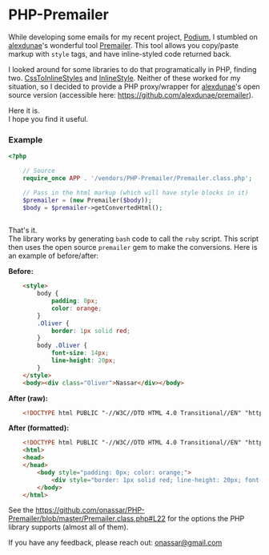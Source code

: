 PHP-Premailer
=============

While developing some emails for my recent project, [Podium](http://hellopodium.com/), I stumbled on [alexdunae](https://github.com/alexdunae)'s wonderful tool [Premailer](http://premailer.dialect.ca/). This tool allows you copy/paste markup with `style` tags, and have inline-styled code returned back.

I looked around for some libraries to do that programatically in PHP, finding two. [CssToInlineStyles](https://github.com/tijsverkoyen/CssToInlineStyles) and [InlineStyle](https://github.com/christiaan/InlineStyle). Neither of these worked for my situation, so I decided to provide a PHP proxy/wrapper for [alexdunae](https://github.com/alexdunae/premailer)'s open source version (accessible here: <https://github.com/alexdunae/premailer>).

Here it is.  
I hope you find it useful.

### Example

``` php
<?php

    // Source
    require_once APP . '/vendors/PHP-Premailer/Premailer.class.php';

    // Pass in the html markup (which will have style blocks in it)
    $premailer = (new Premailer($body));    
    $body = $premailer->getConvertedHtml();
    
```

That's it.  
The library works by generating `bash` code to call the `ruby` script. This script then uses the open source `premailer` gem to make the conversions. Here is an example of before/after:

**Before:**

``` html
	<style>
		body {
			padding: 0px;
			color: orange;
		}
		.Oliver {
			border: 1px solid red;
		}
		body .Oliver {
			font-size: 14px;
			line-height: 20px;
		}
	</style>
    <body><div class="Oliver">Nassar</div></body>
```

**After (raw):**

``` html
	<!DOCTYPE html PUBLIC "-//W3C//DTD HTML 4.0 Transitional//EN" "http://www.w3.org/TR/REC-html40/loose.dtd"><html><head></head><body style="padding: 0px; color: orange;"><div style="border: 1px solid red; line-height: 20px; font-size: 14px;">Nassar</div></body></html>
```

**After (formatted):**

``` html
	<!DOCTYPE html PUBLIC "-//W3C//DTD HTML 4.0 Transitional//EN" "http://www.w3.org/TR/REC-html40/loose.dtd">
	<html>
	<head>
	</head>
		<body style="padding: 0px; color: orange;">
			<div style="border: 1px solid red; line-height: 20px; font-size: 14px;">Nassar</div>
		</body>
	</html>
```

See the <https://github.com/onassar/PHP-Premailer/blob/master/Premailer.class.php#L22> for the options the PHP library supports (almost all of them).

If you have any feedback, please reach out: <onassar@gmail.com>